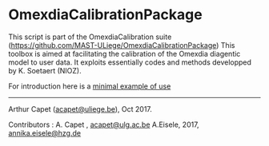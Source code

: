 # OmexdiaCalibrationPackage

This script is part of the OmexdiaCalibration suite (https://github.com/MAST-ULiege/OmexdiaCalibrationPackage) 
This toolbox is aimed at facilitating the calibration of the Omexdia diagentic model to user data.
It exploits essentially codes and methods developped by K. Soetaert (NIOZ).

For introduction here is a [minimal example of use](OmexCal_MinimalRun.md)





*****
Arthur Capet (acapet@uliege.be), Oct 2017.

Contributors : 
 A. Capet , acapet@ulg.ac.be 
 A.Eisele, 2017, annika.eisele@hzg.de
